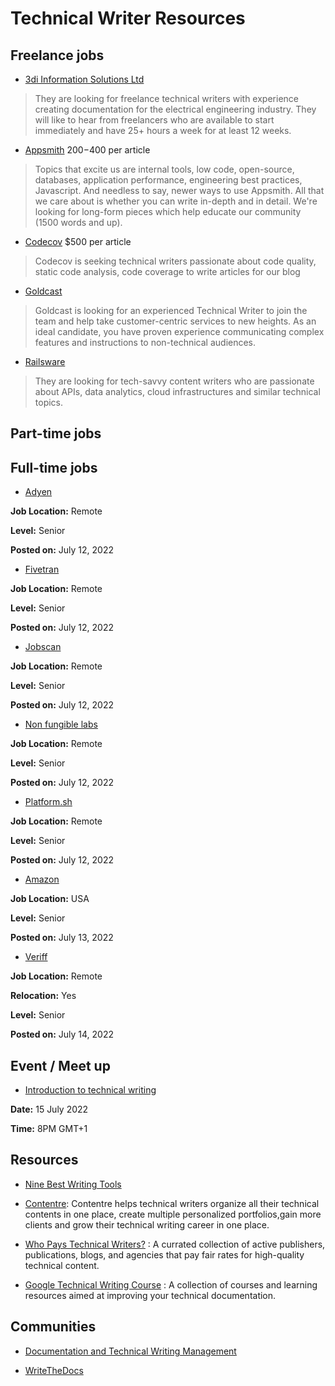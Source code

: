 # Technical Writer Resources




## Freelance jobs

- [3di Information Solutions Ltd](https://3di-info.com/join-us/)

> They are looking for freelance technical writers with experience creating documentation for the electrical engineering industry. They will like to hear from freelancers who are available to start immediately and have 25+ hours a week for at least 12 weeks.


- [Appsmith](https://www.appsmith.com/blog/launching-the-appsmith-writers-program) $200-$400 per article

> Topics that excite us are internal tools, low code, open-source, databases, application performance, engineering best practices, Javascript. And needless to say, newer ways to use Appsmith. All that we care about is whether you can write in-depth and in detail. We're looking for long-form pieces which help educate our community (1500 words and up).


- [Codecov](https://about.codecov.io/write-for-us/) $500 per article

> Codecov is seeking technical writers passionate about code quality, static code analysis, code coverage to write articles for our blog

- [Goldcast](https://jobs.lever.co/goldcast/454bbf41-a1ab-4b7c-b911-fc298b70d05a/apply)

> Goldcast is looking for an experienced Technical Writer to join the team and help take customer-centric services to new heights. As an ideal candidate, you have proven experience communicating complex features and instructions to non-technical audiences.


- [Railsware](https://railsware.com/careers/)

> They are looking for tech-savvy content writers who are passionate about APIs, data analytics, cloud infrastructures and similar technical topics. 





## Part-time jobs



## Full-time jobs

- [Adyen](https://careers.adyen.com/vacancies/development/3760911/technical-writer) 

**Job Location:** Remote

**Level:** Senior

**Posted on:** July 12, 2022 

- [Fivetran](https://angel.co/company/fivetran/jobs/2277983-sr-technical-content-writer-enterprise)

**Job Location:** Remote

**Level:** Senior

**Posted on:** July 12, 2022

- [Jobscan](https://jobs.lever.co/jobscan-2/dfb2451a-73e7-4434-b98a-4d92104fb63e/apply)

**Job Location:** Remote

**Level:** Senior

**Posted on:** July 12, 2022


- [Non fungible labs](https://apply.workable.com/non-fungible-labs/j/2C1B3831F1/)

**Job Location:** Remote

**Level:** Senior

**Posted on:** July 12, 2022 


- [Platform.sh]()

**Job Location:** Remote

**Level:** Senior

**Posted on:** July 12, 2022


- [Amazon](https://www.amazon.jobs/en/jobs/2141704/technical-writer-appstore-developer-research-and-education?no_int_redir=1)

**Job Location:** USA

**Level:** Senior

**Posted on:** July 13, 2022

- [Veriff](https://www.veriff.com/careers/position/5969009002)

**Job Location:** Remote

**Relocation:** Yes

**Level:** Senior

**Posted on:** July 14, 2022



## Event / Meet up

- [Introduction to technical writing](https://lu.ma/ci8x94yw)

**Date:** 15 July 2022

**Time:** 8PM GMT+1




## Resources 
- [Nine Best Writing Tools](https://wise4rmgodadmob.medium.com/nine-best-writing-tools-db92853519f6)

- [Contentre](https://contentre.io?source=github_resource): Contentre helps technical writers organize all their technical contents in one place, create multiple personalized portfolios,gain more clients and grow their technical writing career in one place.

- [Who Pays Technical Writers?](https://whopaystechnicalwriters.com) : A currated collection of active publishers, publications, blogs, and agencies that pay fair rates for high-quality technical content.

- [Google Technical Writing Course](https://developers.google.com/tech-writing) : A collection of courses and learning resources aimed at improving your technical documentation.  

## Communities 

- [Documentation and Technical Writing Management](https://www.linkedin.com/groups/2632674/)

- [WriteTheDocs](https://www.writethedocs.org/)

